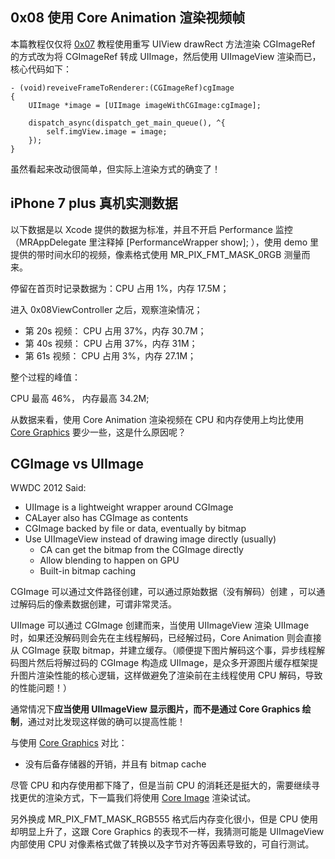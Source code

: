 
## 0x08 使用 Core Animation 渲染视频帧

本篇教程仅仅将  [0x07](./0x07.md) 教程使用重写 UIView drawRect 方法渲染 CGImageRef 的方式改为将 CGImageRef 转成 UIImage，然后使用 UIImageView 渲染而已，核心代码如下：

```objc
- (void)reveiveFrameToRenderer:(CGImageRef)cgImage
{
    UIImage *image = [UIImage imageWithCGImage:cgImage];

    dispatch_async(dispatch_get_main_queue(), ^{
        self.imgView.image = image;
    });
}
```

虽然看起来改动很简单，但实际上渲染方式的确变了！

## iPhone 7 plus 真机实测数据

以下数据是以 Xcode 提供的数据为标准，并且不开启 Performance 监控（MRAppDelegate 里注释掉 [PerformanceWrapper show]; ），使用 demo 里提供的带时间水印的视频，像素格式使用 MR_PIX_FMT_MASK_0RGB 测量而来。

停留在首页时记录数据为：CPU 占用 1%，内存 17.5M；

进入 0x08ViewController 之后，观察渲染情况；

 - 第 20s 视频： CPU 占用 37%，内存 30.7M；
 - 第 40s 视频： CPU 占用 37%，内存 31M；
 - 第 61s 视频： CPU 占用 3%，内存 27.1M；

整个过程的峰值：

CPU 最高 46%， 内存最高 34.2M;

从数据来看，使用 Core Animation 渲染视频在 CPU 和内存使用上均比使用 [Core Graphics](./0x07.md) 要少一些，这是什么原因呢？

## CGImage vs UIImage

WWDC 2012 Said:

- UIImage is a lightweight wrapper around CGImage
- CALayer also has CGImage as contents
- CGImage backed by file or data, eventually by bitmap
- Use UIImageView instead of drawing image directly (usually) 
  - CA can get the bitmap from the CGImage directly
  - Allow blending to happen on GPU
  - Built-in bitmap caching

CGImage 可以通过文件路径创建，可以通过原始数据（没有解码）创建 ，可以通过解码后的像素数据创建，可谓非常灵活。

UIImage 可以通过 CGImage 创建而来，当使用 UIImageView 渲染 UIImage 时，如果还没解码则会先在主线程解码，已经解过码，Core Animation 则会直接从 CGImage 获取 bitmap，并建立缓存。（顺便提下图片解码这个事，异步线程解码图片然后将解过码的 CGImage 构造成 UIImage，是众多开源图片缓存框架提升图片渲染性能的核心逻辑，这样做避免了渲染前在主线程使用 CPU 解码，导致的性能问题！）

通常情况下**应当使用 UIImageView 显示图片，而不是通过 Core Graphics 绘制**，通过对比发现这样做的确可以提高性能！

与使用  [Core Graphics](./0x07.md) 对比：

- 没有后备存储器的开销，并且有 bitmap cache

尽管 CPU 和内存使用都下降了，但是当前 CPU 的消耗还是挺大的，需要继续寻找更优的渲染方式，下一篇我们将使用 [Core Image](./0x09.md) 渲染试试。

另外换成 MR_PIX_FMT_MASK_RGB555 格式后内存变化很小，但是 CPU 使用却明显上升了，这跟 Core Graphics  的表现不一样，我猜测可能是 UIImageView 内部使用 CPU 对像素格式做了转换以及字节对齐等因素导致的，可自行测试。
